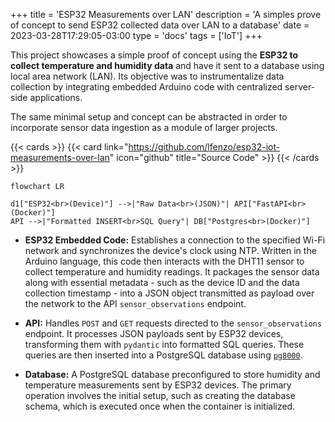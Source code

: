 +++
title = 'ESP32 Measurements over LAN'
description = 'A simples prove of concept to send ESP32 collected data over LAN to a database'
date = 2023-03-28T17:29:05-03:00
type = 'docs'
tags = ['IoT']
+++

This project showcases a simple proof of concept using the **ESP32 to collect temperature and humidity
data** and have it sent to a database using local area network (LAN). Its objective was to
instrumentalize data collection by integrating embedded Arduino code with centralized server-side
applications.

The same minimal setup and concept can be abstracted in order to incorporate sensor data ingestion
as a module of larger projects.

{{< cards >}}
  {{< card link="https://github.com/lfenzo/esp32-iot-measurements-over-lan" icon="github" title="Source Code" >}}
{{< /cards >}}

```mermaid
flowchart LR

d1["ESP32<br>(Device)"] -->|"Raw Data<br>(JSON)"| API["FastAPI<br>(Docker)"]
API -->|"Formatted INSERT<br>SQL Query"| DB["Postgres<br>(Docker)"]
```

- **ESP32 Embedded Code:** Establishes a connection to the specified Wi-Fi network and synchronizes the device's clock using NTP. Written in the Arduino language, this code then interacts with the DHT11 sensor to collect temperature and humidity readings. It packages the sensor data along with essential metadata - such as the device ID and the data collection timestamp - into a JSON object transmitted as payload over the network to the API `sensor_observations` endpoint.

- **API:** Handles `POST` and `GET` requests directed to the `sensor_observations` endpoint. It processes JSON payloads sent by ESP32 devices, transforming them with `pydantic` into formatted SQL queries. These queries are then inserted into a PostgreSQL database using [`pg8000`](https://pypi.org/project/pg8000/).

- **Database:** A PostgreSQL database preconfigured to store humidity and temperature measurements sent by ESP32 devices. The primary operation involves the initial setup, such as creating the database schema, which is executed once when the container is initialized.
